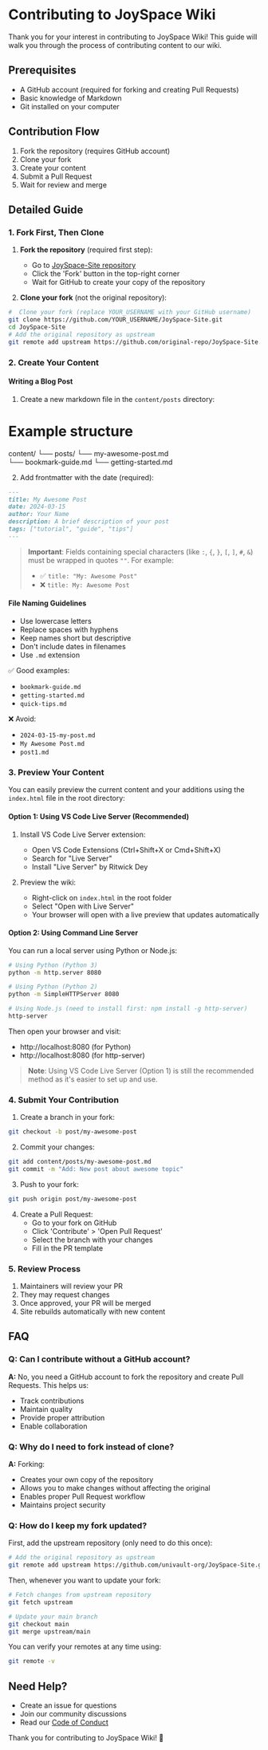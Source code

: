 # Contributing to JoySpace Wiki

Thank you for your interest in contributing to JoySpace Wiki! This guide will walk you through the process of contributing content to our wiki.

## Prerequisites

- A GitHub account (required for forking and creating Pull Requests)
- Basic knowledge of Markdown
- Git installed on your computer

## Contribution Flow

1. Fork the repository (requires GitHub account)
2. Clone your fork
3. Create your content
4. Submit a Pull Request
5. Wait for review and merge

## Detailed Guide

### 1. Fork First, Then Clone

1. **Fork the repository** (required first step):
   - Go to [JoySpace-Site repository](https://github.com/univault-org/JoySpace-Site)
   - Click the 'Fork' button in the top-right corner
   - Wait for GitHub to create your copy of the repository

2. **Clone your fork** (not the original repository):

```bash
#  Clone your fork (replace YOUR_USERNAME with your GitHub username)
git clone https://github.com/YOUR_USERNAME/JoySpace-Site.git
cd JoySpace-Site
# Add the original repository as upstream
git remote add upstream https://github.com/original-repo/JoySpace-Site.git

```

### 2. Create Your Content

#### Writing a Blog Post

1. Create a new markdown file in the `content/posts` directory:


# Example structure
content/
└── posts/
    └── my-awesome-post.md  
    └── bookmark-guide.md 
    └── getting-started.md 



2. Add frontmatter with the date (required):


```markdown
---
title: My Awesome Post
date: 2024-03-15
author: Your Name
description: A brief description of your post
tags: ["tutorial", "guide", "tips"]
---
```

> **Important**: Fields containing special characters (like `:`, `{`, `}`, `[`, `]`, `#`, `&`) must be wrapped in quotes `""`. For example:
> - ✅ `title: "My: Awesome Post"`
> - ❌ `title: My: Awesome Post`



#### File Naming Guidelines
- Use lowercase letters
- Replace spaces with hyphens
- Keep names short but descriptive
- Don't include dates in filenames
- Use `.md` extension

✅ Good examples:
- `bookmark-guide.md`
- `getting-started.md`
- `quick-tips.md`

❌ Avoid:
- `2024-03-15-my-post.md`
- `My Awesome Post.md`
- `post1.md`

### 3. Preview Your Content

You can easily preview the current content and your additions using the `index.html` file in the root directory:

#### Option 1: Using VS Code Live Server (Recommended)
1. Install VS Code Live Server extension:
   - Open VS Code Extensions (Ctrl+Shift+X or Cmd+Shift+X)
   - Search for "Live Server"
   - Install "Live Server" by Ritwick Dey
   
2. Preview the wiki:
   - Right-click on `index.html` in the root folder
   - Select "Open with Live Server"
   - Your browser will open with a live preview that updates automatically

#### Option 2: Using Command Line Server

You can run a local server using Python or Node.js:

```bash
# Using Python (Python 3)
python -m http.server 8080

# Using Python (Python 2)
python -m SimpleHTTPServer 8080

# Using Node.js (need to install first: npm install -g http-server)
http-server
```

Then open your browser and visit:
- http://localhost:8080 (for Python)
- http://localhost:8080 (for http-server)

> **Note**: Using VS Code Live Server (Option 1) is still the recommended method as it's easier to set up and use.

### 4. Submit Your Contribution

1. Create a branch in your fork:
```bash
git checkout -b post/my-awesome-post
```

2. Commit your changes:

```bash
git add content/posts/my-awesome-post.md
git commit -m "Add: New post about awesome topic"
```

3. Push to your fork:

```bash
git push origin post/my-awesome-post
```


4. Create a Pull Request:
   - Go to your fork on GitHub
   - Click 'Contribute' > 'Open Pull Request'
   - Select the branch with your changes
   - Fill in the PR template

### 5. Review Process

1. Maintainers will review your PR
2. They may request changes
3. Once approved, your PR will be merged
4. Site rebuilds automatically with new content

## FAQ

### Q: Can I contribute without a GitHub account?
**A:** No, you need a GitHub account to fork the repository and create Pull Requests. This helps us:
- Track contributions
- Maintain quality
- Provide proper attribution
- Enable collaboration

### Q: Why do I need to fork instead of clone?
**A:** Forking:
- Creates your own copy of the repository
- Allows you to make changes without affecting the original
- Enables proper Pull Request workflow
- Maintains project security

### Q: How do I keep my fork updated?

First, add the upstream repository (only need to do this once):
```bash
# Add the original repository as upstream
git remote add upstream https://github.com/univault-org/JoySpace-Site.git
```

Then, whenever you want to update your fork:
```bash
# Fetch changes from upstream repository
git fetch upstream

# Update your main branch
git checkout main
git merge upstream/main
```

You can verify your remotes at any time using:
```bash
git remote -v
```


## Need Help?

- Create an issue for questions
- Join our community discussions
- Read our [Code of Conduct](CODE_OF_CONDUCT.md)

Thank you for contributing to JoySpace Wiki! 🎉



